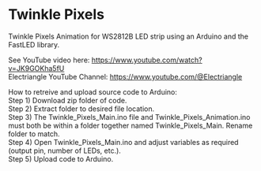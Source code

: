 # Twinkle Pixels  

Twinkle Pixels Animation for WS2812B LED strip using an Arduino and the FastLED library.  

See YouTube video here: https://www.youtube.com/watch?v=JK9GOKha5fU  
Electriangle YouTube Channel: https://www.youtube.com/@Electriangle

How to retreive and upload source code to Arduino:  
Step 1) Download zip folder of code.  
Step 2) Extract folder to desired file location.  
Step 3) The Twinkle_Pixels_Main.ino file and Twinkle_Pixels_Animation.ino must both be within a folder together named Twinkle_Pixels_Main. Rename folder to match.  
Step 4) Open Twinkle_Pixels_Main.ino and adjust variables as required (output pin, number of LEDs, etc.).  
Step 5) Upload code to Arduino.  
